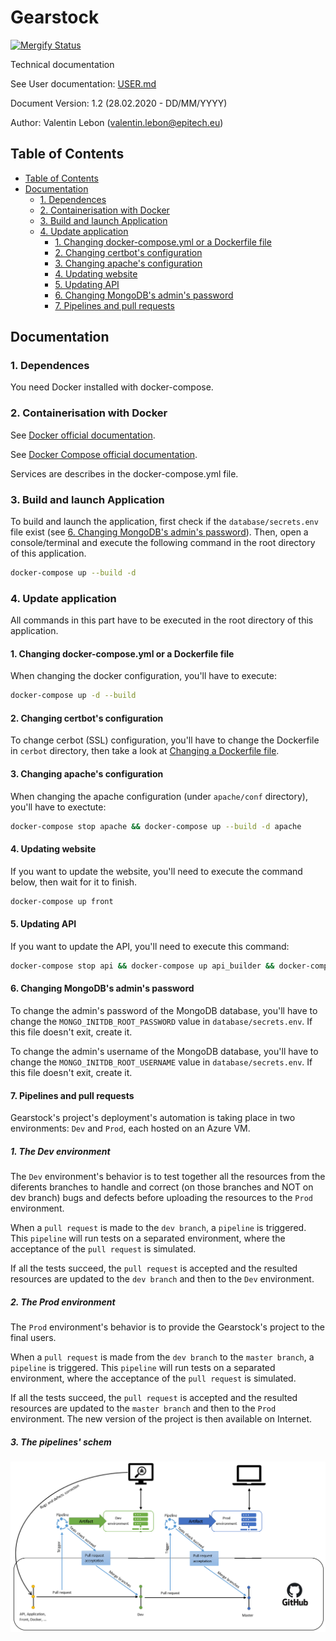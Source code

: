 # Gearstock

[![Mergify Status][mergify-status]][mergify]

[mergify]: https://mergify.io
[mergify-status]: https://img.shields.io/endpoint.svg?url=https://gh.mergify.io/badges/GearStocks/GearStocks&style=flat

Technical documentation

See User documentation: [USER.md](USER.md)

Document Version: 1.2 (28.02.2020 - DD/MM/YYYY)

Author: Valentin Lebon (valentin.lebon@epitech.eu)

## Table of Contents

- [Table of Contents](#Table-of-Contents)
- [Documentation](#Documentation)
  - [1. Dependences](#1-Dependences)
  - [2. Containerisation with Docker](#2-Containerisation-with-Docker)
  - [3. Build and launch Application](#3-Build-and-launch-Application)
  - [4. Update application](#4-Update-application)
    - [1. Changing docker-compose.yml or a Dockerfile file](#1-Changing-docker-composeyml-or-a-Dockerfile-file)
    - [2. Changing certbot's configuration](#2-Changing-certbots-configuration)
    - [3. Changing apache's configuration](#3-Changing-apaches-configuration)
    - [4. Updating website](#4-Updating-website)
    - [5. Updating API](#5-Updating-API)
    - [6. Changing MongoDB's admin's password](#6-Changing-MongoDBs-admins-password)
    - [7. Pipelines and pull requests](#7-Pipelines-and-pull-requests)

## Documentation

### 1. Dependences

You need Docker installed with docker-compose.

### 2. Containerisation with Docker

See [Docker official documentation](https://docs.docker.com/).

See [Docker Compose official documentation](https://docs.docker.com/compose/).

Services are describes in the docker-compose.yml file.

### 3. Build and launch Application

To build and launch the application, first check if the ```database/secrets.env``` file exist (see [6. Changing MongoDB's admin's password](#6-Changing-MongoDBs-admins-password)). Then, open a console/terminal and execute the following command in the root directory of this application.

```bash
docker-compose up --build -d
```

### 4. Update application

All commands in this part have to be executed in the root directory of this application.

#### 1. Changing docker-compose.yml or a Dockerfile file

When changing the docker configuration, you'll have to execute:

```bash
docker-compose up -d --build
```

#### 2. Changing certbot's configuration

To change cerbot (SSL) configuration, you'll have to change the Dockerfile in ```cerbot``` directory, then take a look at [Changing a Dockerfile file](#1-changing-docker-composeyml-or-a-dockerfile-file).

#### 3. Changing apache's configuration

When changing the apache configuration (under ```apache/conf``` directory), you'll have to exectute:

```bash
docker-compose stop apache && docker-compose up --build -d apache
```

#### 4. Updating website

If you want to update the website, you'll need to execute the command below, then wait for it to finish.

```bash
docker-compose up front
```

#### 5. Updating API

If you want to update the API, you'll need to execute this command:

```bash
docker-compose stop api && docker-compose up api_builder && docker-compose up -d api
```

#### 6. Changing MongoDB's admin's password

To change the admin's password of the MongoDB database, you'll have to change the ```MONGO_INITDB_ROOT_PASSWORD``` value in ```database/secrets.env```. If this file doesn't exit, create it.

To change the admin's username of the MongoDB database, you'll have to change the ```MONGO_INITDB_ROOT_USERNAME``` value in ```database/secrets.env```. If this file doesn't exit, create it.

#### 7. Pipelines and pull requests

Gearstock's project's deployment's automation is taking place in two environments: ```Dev``` and ```Prod```, each hosted on an Azure VM.

##### 1. The Dev environment

The ```Dev``` environment's behavior is to test together all the resources from the diferents branches to handle and correct (on those branches and NOT on dev branch) bugs and defects before uploading the resources to the ```Prod``` environment.

When a ```pull request``` is made to the ```dev branch```, a ```pipeline``` is triggered. This ```pipeline``` will run tests on a separated environment, where the acceptance of the ```pull request``` is simulated.

If all the tests succeed, the ```pull request``` is accepted and the resulted resources are updated to the ```dev branch``` and then to the ```Dev``` environment.

##### 2. The Prod environment

The ```Prod``` environment's behavior is to provide the Gearstock's project to the final users.

When a ```pull request``` is made from the ```dev branch``` to the ```master branch```, a ```pipeline``` is triggered. This ```pipeline``` will run tests on a separated environment, where the acceptance of the ```pull request``` is simulated.

If all the tests succeed, the ```pull request``` is accepted and the resulted resources are updated to the ```master branch``` and then to the ```Prod``` environment. The new version of the project is then available on Internet.

##### 3. The pipelines' schem

![Pipelines](pipelines.png "Pipelines")
